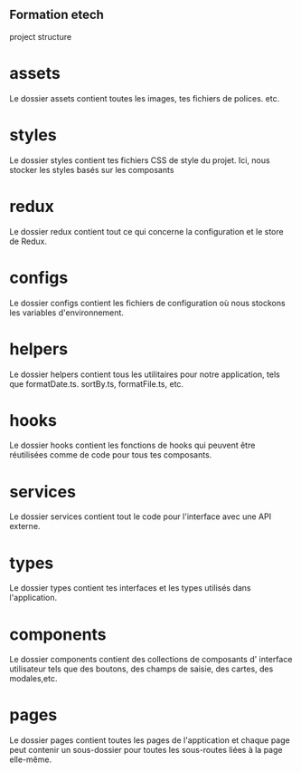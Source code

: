 ## Formation etech

project structure
# assets
Le dossier assets contient toutes les images, tes fichiers de polices. etc.
# styles
Le dossier styles contient tes fichiers CSS de style du projet. Ici, nous stocker les styles basés sur les composants
# redux
Le dossier redux contient tout ce qui concerne la configuration et le store de Redux.
# configs
Le dossier configs contient les fichiers de configuration où nous stockons les variables d'environnement.
# helpers
Le dossier helpers contient tous les utilitaires pour notre application, tels que formatDate.ts. sortBy.ts, formatFile.ts, etc.
# hooks
Le dossier hooks contient les fonctions de hooks qui peuvent être réutilisées comme de code pour tous tes composants.
# services
Le dossier services contient tout le code pour l'interface avec une API externe.
# types
Le dossier types contient tes interfaces et les types utilisés dans l'application.
# components
Le dossier components contient des collections de composants d' interface utilisateur tels que des boutons, des champs de saisie, des cartes, des modales,etc. 
# pages
Le dossier pages contient toutes les pages de l'apptication et chaque page peut contenir un sous-dossier pour toutes les sous-routes liées à la page elle-même.

